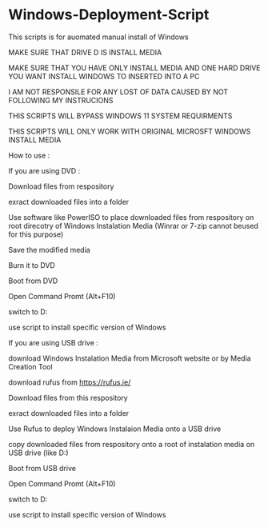 # Windows-Deployment-Script

This scripts is for auomated manual install of Windows

MAKE SURE THAT DRIVE D IS INSTALL MEDIA

MAKE SURE THAT YOU HAVE ONLY INSTALL MEDIA AND ONE HARD DRIVE YOU WANT INSTALL WINDOWS TO INSERTED INTO A PC

I AM NOT RESPONSILE FOR ANY LOST OF DATA CAUSED BY NOT FOLLOWING MY INSTRUCIONS

THIS SCRIPTS WILL BYPASS WINDOWS 11 SYSTEM REQUIRMENTS

THIS SCRIPTS WILL ONLY WORK WITH ORIGINAL MICROSFT WINDOWS INSTALL MEDIA


How to use :


If you are using DVD :


Download files from respository

exract downloaded files into a folder

Use software like PowerISO to place downloaded files from respository on root direcotry of Windows Instalation Media (Winrar or 7-zip cannot beused for this purpose)

Save the modified media

Burn it to DVD

Boot from DVD

Open Command Promt (Alt+F10)

switch to D: 

use script to install specific version of Windows


If you are using USB drive :


download Windows Instalation Media from Microsoft website or by Media Creation Tool

download rufus from https://rufus.ie/

Download files from this respository

exract downloaded files into a folder

Use Rufus to deploy Windows Instalaion Media onto a USB drive

copy downloaded files from respository onto a root of instalation media on USB drive (like D:\)

Boot from USB drive

Open Command Promt (Alt+F10)

switch to D: 

use script to install specific version of Windows
